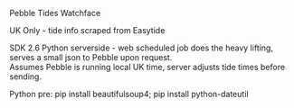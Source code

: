 Pebble Tides Watchface

UK Only - tide info scraped from Easytide

SDK 2.6
Python serverside - web scheduled job does the heavy lifting, serves a small json to Pebble upon request.  
Assumes Pebble is running local UK time, server adjusts tide times before sending.  

Python pre:
pip install beautifulsoup4;
pip install python-dateutil



